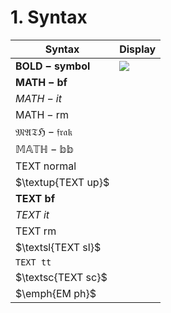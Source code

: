 # 1. Syntax

|Syntax|Display|
|-|-|
|$\boldsymbol{BOLD-symbol}$|<img src="https://latex.codecogs.com/gif.latex?\boldsymbol{BOLD-symbol}" /> |
|$\mathbf{MATH-bf}$||
|$\mathit{MATH-it}$||
|$\mathrm{MATH-rm}$||
|$\mathfrak{MATH-frak}$||
|$\mathbb{MATH-bb}$||
|$\text{TEXT normal}$||
|$\textup{TEXT up}$||
|$\textbf{TEXT bf}$||
|$\textit{TEXT it}$||
|$\textrm{TEXT rm}$||
|$\textsl{TEXT sl}$||
|$\texttt{TEXT tt}$||
|$\textsc{TEXT sc}$||
|$\emph{EM ph}$||

